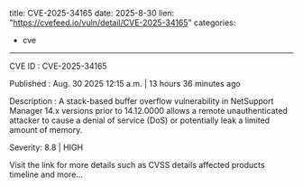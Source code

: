  
title: CVE-2025-34165
date: 2025-8-30
lien: "https://cvefeed.io/vuln/detail/CVE-2025-34165"
categories:
  - cve
---

CVE ID : CVE-2025-34165

Published :  Aug. 30
2025
12:15 a.m. | 13 hours
36 minutes ago

Description : A stack-based buffer overflow vulnerability in NetSupport Manager 14.x versions prior to 14.12.0000 allows a remote
unauthenticated attacker to cause a denial of service (DoS) or potentially leak a limited amount of memory.

Severity: 8.8 | HIGH

Visit the link for more details
such as CVSS details
affected products
timeline
and more...
